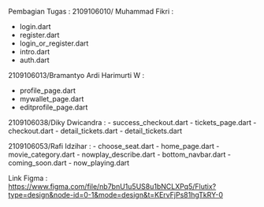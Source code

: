 Pembagian Tugas :
2109106010/ Muhammad Fikri :
  - login.dart
  - register.dart
  - login_or_register.dart
  - intro.dart
  - auth.dart
    
2109106013/Bramantyo Ardi Harimurti W :
  - profile_page.dart
  - mywallet_page.dart
  - editprofile_page.dart
    
2109106038/Diky Dwicandra :
    - success_checkout.dart
    - tickets_page.dart
    - checkout.dart
    - detail_tickets.dart
    - detail_tickets.dart
    
2109106053/Rafi Idzihar :
      - choose_seat.dart
      - home_page.dart
      - movie_category.dart
      - nowplay_describe.dart
      - bottom_navbar.dart
      - coming_soon.dart
      - now_playing.dart

  Link Figma : https://www.figma.com/file/nb7bnU1u5US8u1bNCLXPq5/Flutix?type=design&node-id=0-1&mode=design&t=KErvFjPs81hgTkRY-0 
        
